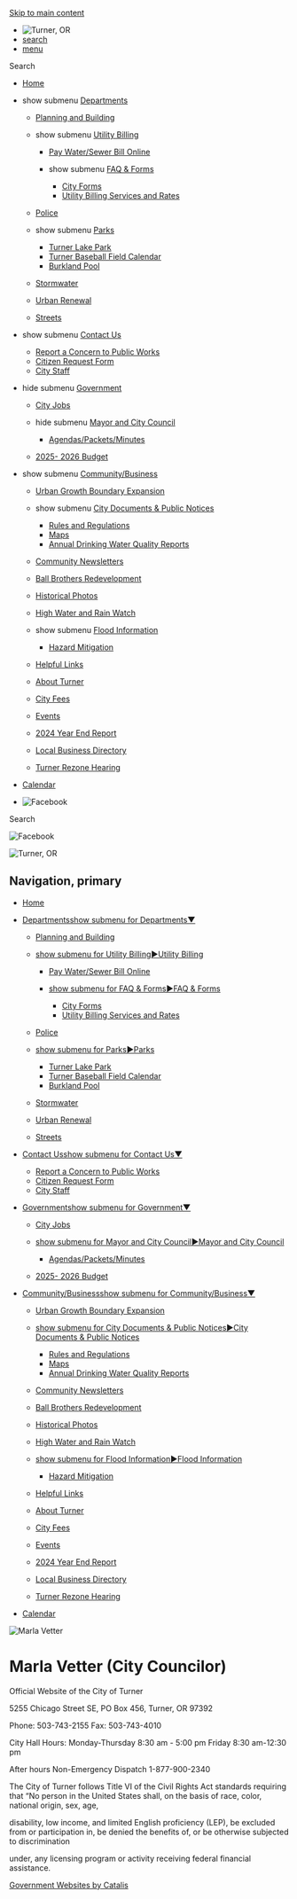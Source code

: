 [Skip to main content](https://turneroregon.gov/index.asp?SEC=727B1F8D-9932-4EC1-AF6D-E30211BF37DA&DE=097765FA-FB49-4F83-AF16-91138A2ED543%2F)

- ![Turner, OR](https://turneroregon.gov/repository/designs/templates/GO_turner-or_resp/images/title.png)
- [search](https://turneroregon.gov/index.asp?SEC=727B1F8D-9932-4EC1-AF6D-E30211BF37DA&DE=097765FA-FB49-4F83-AF16-91138A2ED543)
- [menu](https://turneroregon.gov/index.asp?SEC=727B1F8D-9932-4EC1-AF6D-E30211BF37DA&DE=097765FA-FB49-4F83-AF16-91138A2ED543)

Search

- [Home](https://turneroregon.gov)
- show submenu [Departments](https://turneroregon.gov/departments)
  
  - [Planning and Building](https://turneroregon.gov/planning_building)
  - show submenu [Utility Billing](https://turneroregon.gov/utilitybilling)
    
    - [Pay Water/Sewer Bill Online](https://cityofturner.merchanttransact.com)
    - show submenu [FAQ &amp; Forms](https://turneroregon.gov/faq_forms)
      
      - [City Forms](https://turneroregon.gov/forms)
      - [Utility Billing Services and Rates](https://turneroregon.gov/ub_billing_rates)
  - [Police](https://turneroregon.gov/police)
  - show submenu [Parks](https://turneroregon.gov/parks)
    
    - [Turner Lake Park](https://turneroregon.gov/turnerlakepark)
    - [Turner Baseball Field Calendar](https://turneroregon.gov/baseball_calendar)
    - [Burkland Pool](https://www.burklandpool.org)
  - [Stormwater](https://turneroregon.gov/stormwater)
  - [Urban Renewal](https://turneroregon.gov/urbanrenewal)
  - [Streets](https://turneroregon.gov/index.asp?SEC=AA0AEE92-A855-4673-AC30-5363B3A64B5A)
- show submenu [Contact Us](https://turneroregon.gov/contact)
  
  - [Report a Concern to Public Works](https://turneroregon.gov/public_works_concern_form)
  - [Citizen Request Form](https://turneroregon.gov/citizen_request_form)
  - [City Staff](https://turneroregon.gov/city_staff)
- hide submenu [Government](https://turneroregon.gov/government)
  
  - [City Jobs](https://turneroregon.gov/jobs)
  - hide submenu [Mayor and City Council](https://turneroregon.gov/httpsturneroregongovhttpsturneroregongovturneroregongovmayor_council)
    
    - [Agendas/Packets/Minutes](https://turneroregon.gov/index.asp?SEC=0EBB8D0F-9E1A-4220-BC85-972EA14869DA)
  - [2025- 2026 Budget](https://turneroregon.gov/index.asp?SEC=58285005-5FEC-42E2-8707-BE104CF6B4F1)
- show submenu [Community/Business](https://turneroregon.gov/community_business)
  
  - [Urban Growth Boundary Expansion](https://turneroregon.gov/ugb)
  - show submenu [City Documents &amp; Public Notices](https://turneroregon.gov/citydocuments)
    
    - [Rules and Regulations](https://turneroregon.gov/rules_regulations)
    - [Maps](https://turneroregon.gov/maps)
    - [Annual Drinking Water Quality Reports](https://turneroregon.gov/waterqualityreport)
  - [Community Newsletters](https://turneroregon.gov/communitynewsletters)
  - [Ball Brothers Redevelopment](https://turneroregon.gov/ball_brothers_property)
  - [Historical Photos](https://500px.com/thebeautifulturner/galleries/beautiful-turner-historical-photos)
  - [High Water and Rain Watch](https://hww.onerain.com)
  - show submenu [Flood Information](https://turneroregon.gov/floodinformation)
    
    - [Hazard Mitigation](https://turneroregon.gov/hazard_mitigation)
  - [Helpful Links](https://turneroregon.gov/helpfullinks)
  - [About Turner](https://turneroregon.gov/about_turner)
  - [City Fees](https://turneroregon.gov/city_fees)
  - [Events](https://turneroregon.gov/events)
  - [2024 Year End Report](https://turneroregon.gov/index.asp?SEC=907D0FFD-8326-4493-8406-3BCC778F6E1A)
  - [Local Business Directory](https://turneroregon.gov/index.asp?SEC=4975DDC9-F155-476E-A30E-BD51FF52AA8D)
  - [Turner Rezone Hearing](https://turneroregon.gov/index.asp?SEC=684C88F3-EA2D-4D3F-82E3-345AC6C0B010)
- [Calendar](https://turneroregon.gov/index.asp?SEC=76E2D950-BD6E-4370-9347-FF6625D34D32)
- ![Facebook](https://turneroregon.gov/repository/designs/images/fb_24.png)

Search

![Facebook](https://turneroregon.gov/repository/designs/images/fb_24.png)

![Turner, OR](https://turneroregon.gov/repository/designs/templates/GO_turner-or_resp/images/title.png)

## Navigation, primary

- [Home](https://turneroregon.gov)
- [Departmentsshow submenu for Departments▼](https://turneroregon.gov/departments)
  
  - [Planning and Building](https://turneroregon.gov/planning_building)
  - [show submenu for Utility Billing►Utility Billing](https://turneroregon.gov/utilitybilling)
    
    - [Pay Water/Sewer Bill Online](https://cityofturner.merchanttransact.com)
    - [show submenu for FAQ &amp; Forms►FAQ &amp; Forms](https://turneroregon.gov/faq_forms)
      
      - [City Forms](https://turneroregon.gov/forms)
      - [Utility Billing Services and Rates](https://turneroregon.gov/ub_billing_rates)
  - [Police](https://turneroregon.gov/police)
  - [show submenu for Parks►Parks](https://turneroregon.gov/parks)
    
    - [Turner Lake Park](https://turneroregon.gov/turnerlakepark)
    - [Turner Baseball Field Calendar](https://turneroregon.gov/baseball_calendar)
    - [Burkland Pool](https://www.burklandpool.org)
  - [Stormwater](https://turneroregon.gov/stormwater)
  - [Urban Renewal](https://turneroregon.gov/urbanrenewal)
  - [Streets](https://turneroregon.gov/index.asp?SEC=AA0AEE92-A855-4673-AC30-5363B3A64B5A)
- [Contact Usshow submenu for Contact Us▼](https://turneroregon.gov/contact)
  
  - [Report a Concern to Public Works](https://turneroregon.gov/public_works_concern_form)
  - [Citizen Request Form](https://turneroregon.gov/citizen_request_form)
  - [City Staff](https://turneroregon.gov/city_staff)
- [Governmentshow submenu for Government▼](https://turneroregon.gov/government)
  
  - [City Jobs](https://turneroregon.gov/jobs)
  - [show submenu for Mayor and City Council►Mayor and City Council](https://turneroregon.gov/httpsturneroregongovhttpsturneroregongovturneroregongovmayor_council)
    
    - [Agendas/Packets/Minutes](https://turneroregon.gov/index.asp?SEC=0EBB8D0F-9E1A-4220-BC85-972EA14869DA)
  - [2025- 2026 Budget](https://turneroregon.gov/index.asp?SEC=58285005-5FEC-42E2-8707-BE104CF6B4F1)
- [Community/Businessshow submenu for Community/Business▼](https://turneroregon.gov/community_business)
  
  - [Urban Growth Boundary Expansion](https://turneroregon.gov/ugb)
  - [show submenu for City Documents &amp; Public Notices►City Documents &amp; Public Notices](https://turneroregon.gov/citydocuments)
    
    - [Rules and Regulations](https://turneroregon.gov/rules_regulations)
    - [Maps](https://turneroregon.gov/maps)
    - [Annual Drinking Water Quality Reports](https://turneroregon.gov/waterqualityreport)
  - [Community Newsletters](https://turneroregon.gov/communitynewsletters)
  - [Ball Brothers Redevelopment](https://turneroregon.gov/ball_brothers_property)
  - [Historical Photos](https://500px.com/thebeautifulturner/galleries/beautiful-turner-historical-photos)
  - [High Water and Rain Watch](https://hww.onerain.com)
  - [show submenu for Flood Information►Flood Information](https://turneroregon.gov/floodinformation)
    
    - [Hazard Mitigation](https://turneroregon.gov/hazard_mitigation)
  - [Helpful Links](https://turneroregon.gov/helpfullinks)
  - [About Turner](https://turneroregon.gov/about_turner)
  - [City Fees](https://turneroregon.gov/city_fees)
  - [Events](https://turneroregon.gov/events)
  - [2024 Year End Report](https://turneroregon.gov/index.asp?SEC=907D0FFD-8326-4493-8406-3BCC778F6E1A)
  - [Local Business Directory](https://turneroregon.gov/index.asp?SEC=4975DDC9-F155-476E-A30E-BD51FF52AA8D)
  - [Turner Rezone Hearing](https://turneroregon.gov/index.asp?SEC=684C88F3-EA2D-4D3F-82E3-345AC6C0B010)
- [Calendar](https://turneroregon.gov/index.asp?SEC=76E2D950-BD6E-4370-9347-FF6625D34D32)

![Marla Vetter](https://turneroregon.gov/vertical/Sites/%7B85E5A386-9024-4192-A152-0B30E6890600%7D/uploads/Vetter%281%29_Web.jpg)

# Marla Vetter (City Councilor)

Official Website of the City of Turner

5255 Chicago Street SE, PO Box 456, Turner, OR 97392

Phone: 503-743-2155 Fax: 503-743-4010

City Hall Hours: Monday-Thursday 8:30 am - 5:00 pm Friday 8:30 am-12:30 pm

After hours Non-Emergency Dispatch 1-877-900-2340

The City of Turner follows Title VI of the Civil Rights Act standards requiring that “No person in the United States shall, on the basis of race, color, national origin, sex, age,

disability, low income, and limited English proficiency (LEP), be excluded from or participation in, be denied the benefits of, or be otherwise subjected to discrimination

under, any licensing program or activity receiving federal financial assistance.

[Government Websites by Catalis](https://catalisgov.com)